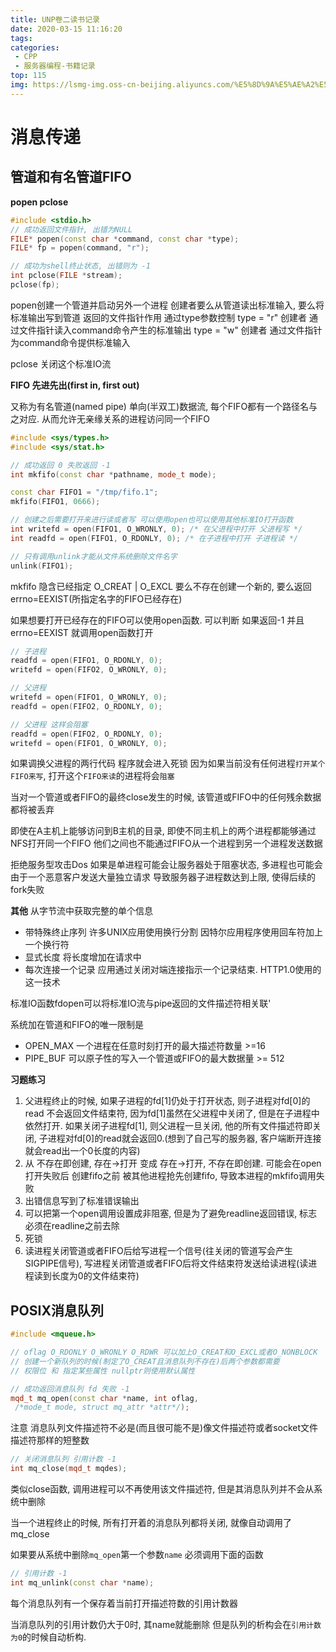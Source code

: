 ```yaml
---
title: UNP卷二读书记录
date: 2020-03-15 11:16:20
tags:
categories:
 - CPP
 - 服务器编程-书籍记录
top: 115
img: https://lsmg-img.oss-cn-beijing.aliyuncs.com/%E5%8D%9A%E5%AE%A2%E5%B0%81%E9%9D%A2/UNP%E5%8D%B7%E4%BA%8C%E5%B0%81%E9%9D%A2.png
---
```


# 消息传递
## 管道和有名管道FIFO

**popen pclose**
```c++
#include <stdio.h>
// 成功返回文件指针, 出错为NULL
FILE* popen(const char *command, const char *type);
FILE* fp = popen(command, "r");

// 成功为shell终止状态, 出错则为 -1
int pclose(FILE *stream);
pclose(fp);
```
popen创建一个管道并启动另外一个进程 创建者要么从管道读出标准输入, 要么将标准输出写到管道
返回的文件指针作用
通过type参数控制
type = "r" 创建者 通过文件指针读入command命令产生的标准输出
type = "w" 创建者 通过文件指针为command命令提供标准输入

pclose 关闭这个标准IO流


**FIFO 先进先出(first in, first out)**

又称为有名管道(named pipe) 单向(半双工)数据流, 每个FIFO都有一个路径名与之对应. 
从而允许无亲缘关系的进程访问同一个FIFO

```c++
#include <sys/types.h>
#include <sys/stat.h>

// 成功返回 0 失败返回 -1
int mkfifo(const char *pathname, mode_t mode);

const char FIFO1 = "/tmp/fifo.1";
mkfifo(FIFO1, 0666);

// 创建之后需要打开来进行读或者写 可以使用open也可以使用其他标准IO打开函数
int writefd = open(FIFO1, O_WRONLY, 0); /* 在父进程中打开 父进程写 */
int readfd = open(FIFO1, O_RDONLY, 0); /* 在子进程中打开 子进程读 */

// 只有调用unlink才能从文件系统删除文件名字
unlink(FIFO1);
```
mkfifo 隐含已经指定 O_CREAT | O_EXCL
要么不存在创建一个新的, 要么返回 errno=EEXIST(所指定名字的FIFO已经存在)

如果想要打开已经存在的FIFO可以使用open函数.
可以判断 如果返回-1 并且errno=EEXIST 就调用open函数打开


```c++
// 子进程
readfd = open(FIFO1, O_RDONLY, 0);
writefd = open(FIFO2, O_WRONLY, 0);

// 父进程
writefd = open(FIFO1, O_WRONLY, 0);
readfd = open(FIFO2, O_RDONLY, 0);

// 父进程 这样会阻塞
readfd = open(FIFO2, O_RDONLY, 0);
writefd = open(FIFO1, O_WRONLY, 0);
```
如果调换父进程的两行代码 程序就会进入死锁
因为如果当前没有任何进程`打开某个FIFO来写`, 打开这个`FIFO来读`的进程将会`阻塞`


当对一个管道或者FIFO的最终close发生的时候, 该管道或FIFO中的任何残余数据都将被丢弃


即使在A主机上能够访问到B主机的目录, 即使不同主机上的两个进程都能够通过NFS打开同一个FIFO
他们之间也不能通过FIFO从一个进程到另一个进程发送数据

拒绝服务型攻击Dos
如果是单进程可能会让服务器处于阻塞状态, 多进程也可能会由于一个恶意客户发送大量独立请求
导致服务器子进程数达到上限, 使得后续的fork失败


**其他**
从字节流中获取完整的单个信息
- 带特殊终止序列
许多UNIX应用使用换行分割 因特尔应用程序使用回车符加上一个换行符
- 显式长度
将长度增加在请求中
- 每次连接一个记录
应用通过关闭对端连接指示一个记录结束. HTTP1.0使用的这一技术

标准IO函数fdopen可以将标准IO流与pipe返回的文件描述符相关联'


系统加在管道和FIFO的唯一限制是
- OPEN_MAX
一个进程在任意时刻打开的最大描述符数量 >=16
- PIPE_BUF
可以原子性的写入一个管道或FIFO的最大数据量 >= 512


**习题练习**
1. 父进程终止的时候, 如果子进程的fd[1]仍处于打开状态, 则子进程对fd[0]的read 不会返回文件结束符,
因为fd[1]虽然在父进程中关闭了, 但是在子进程中依然打开. 如果关闭子进程fd[1], 则父进程一旦关闭, 
他的所有文件描述符即关闭, 子进程对fd[0]的read就会返回0.(想到了自己写的服务器, 客户端断开连接就会read出一个0长度的内容)
2. 从 不存在即创建, 存在->打开 变成 存在->打开, 不存在即创建. 可能会在open打开失败后 创建fifo之前
被其他进程抢先创建fifo, 导致本进程的mkfifo调用失败
3. 出错信息写到了标准错误输出
5. 可以把第一个open调用设置成非阻塞, 但是为了避免readline返回错误, 标志必须在readline之前去除
6. 死锁
7. 读进程关闭管道或者FIFO后给写进程一个信号(往关闭的管道写会产生SIGPIPE信号),
写进程关闭管道或者FIFO后将文件结束符发送给读进程(读进程读到长度为0的文件结束符)


## POSIX消息队列

```c++
#include <mqueue.h>

// oflag O_RDONLY O_WRONLY O_RDWR 可以加上O_CREAT和O_EXCL或者O_NONBLOCK
// 创建一个新队列的时候(制定了O_CREAT且消息队列不存在)后两个参数都需要
// 权限位 和 指定某些属性 nullptr则使用默认属性

// 成功返回消息队列 fd 失败 -1
mqd_t mq_open(const char *name, int oflag,
 /*mode_t mode, struct mq_attr *attr*/);
```
注意
消息队列文件描述符不必是(而且很可能不是)像文件描述符或者socket文件描述符那样的短整数

```c++
// 关闭消息队列 引用计数 -1
int mq_close(mqd_t mqdes);
```
类似close函数, 调用进程可以不再使用该文件描述符, 但是其消息队列并不会从系统中删除

当一个进程终止的时候, 所有打开着的消息队列都将关闭, 就像自动调用了mq_close


如果要从系统中删除`mq_open`第一个参数`name` 必须调用下面的函数
```c++
// 引用计数 -1
int mq_unlink(const char *name);
```

每个消息队列有一个保存着当前打开描述符数的引用计数器

当消息队列的引用计数仍大于0时, 其name就能删除
但是队列的析构会在`引用计数为0`的时候自动析构.